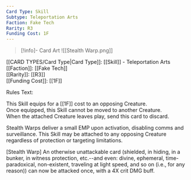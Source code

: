 ```yaml
---
Card Type: Skill
Subtype: Teleportation Arts
Faction: Fake Tech
Rarity: R3
Funding Cost: 1F
---
```

> [!info]- Card Art
> ![[Stealth Warp.png]]

[[CARD TYPES/Card Type|Card Type]]: [[Skill]] - Teleportation Arts  
[[Faction]]: [[Fake Tech]]  
[[Rarity]]: [[R3]]  
[[Funding Cost]]: [[1F]]  

Rules Text:  

This Skill equips for a [[1F]] cost to an opposing Creature.  
Once equipped, this Skill cannot be moved to another Creature.  
When the attached Creature leaves play, send this card to discard.  

Stealth Warps deliver a small EMP upon activation, disabling comms and surveillance. This Skill may be attached to any opposing Creature regardless of protection or targeting limitations.  

[Stealth Warp] An otherwise unattackable card (shielded, in hiding, in a bunker, in witness protection, etc.--and even: divine, ephemeral, time-paradoxical, non-existent, traveling at light speed, and so on (i.e., for any reason)) can now be attacked once, 
with a 4X crit DMG buff.  